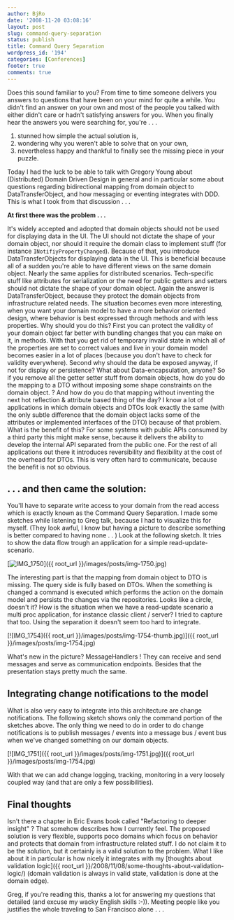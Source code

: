 ```yaml
---
author: BjRo
date: '2008-11-20 03:08:16'
layout: post
slug: command-query-separation
status: publish
title: Command Query Separation
wordpress_id: '194'
categories: [Conferences]
footer: true
comments: true
---
```


Does this sound familiar to you? From time to time someone delivers you answers to questions that have been on your mind for quite a while. You
didn't find an answer on your own and most of the people you talked with either didn't care or hadn't satisfying answers for you. When you
finally hear the answers you were searching for, you're . . .

1.  stunned how simple the actual solution is,
2.  wondering why you weren't able to solve that on your own,
3.  nevertheless happy and thankful to finally see the missing piece in
    your puzzle.

Today I had the luck to be able to talk with Gregory Young about (Distributed) Domain Driven Design in general and in particular some
about questions regarding bidirectional mapping from domain object to DataTransferObject, and how messaging or eventing integrates with DDD.
This is what I took from that discussion . . . 

**At first there was the problem . . .** 

It's widely accepted and adopted that domain objects should not be used for displaying data in the UI. The UI should not
dictate the shape of your domain object, nor should it require the domain class to implement stuff (for instance `INotifiyPropertyChanged`).
Because of that, you introduce DataTransferObjects for displaying data in the UI. This is beneficial because all of a sudden you're able to
have different views on the same domain object. Nearly the same applies for distributed scenarios. Tech-specific stuff like attributes for
serialization or the need for public getters and setters should not dictate the shape of your domain object. Again the answer is
DataTransferObject, because they protect the domain objects from infrastructure related needs. The situation becomes even more
interesting, when you want your domain model to have a more behavior oriented design, where behavior is best expressed through methods and
with less properties. Why should you do this? First you can protect the validity of your domain object far better with bundling changes that you
can make on it, in methods. With that you get rid of temporary invalid state in which all of the properties are set to correct values and live
in your domain model becomes easier in a lot of places (because you don't have to check for validity everywhere). Second why should the data
be exposed anyway, if not for display or persistence? What about Data-encapsulation, anyone? So if you remove all the getter setter stuff
from domain objects, how do you do the mapping to a DTO without imposing some shape constraints on the domain object. ? And how do you do that
mapping without inventing the next hot reflection & attribute based thing of the day? I know a lot of applications in which domain objects
and DTOs look exactly the same (with the only subtle difference that the domain object lacks some of the attributes or implemented interfaces of
the DTO) because of that problem. What is the benefit of this? For some systems with public APIs consumed by a third party this might make
sense, because it delivers the ability to develop the internal API separated from the public one. For the rest of all applications out
there it introduces reversibility and flexibility at the cost of the overhead for DTOs. This is very often hard to communicate, because the
benefit is not so obvious. 

. . . and then came the solution:
----------------------------------
You'll have to separate write access to your domain from the read access which is exactly known as the Command Query Separation. I made
some sketches while listening to Greg talk, because I had to visualize this for myself. (They look awful, I know but having a picture to
describe something is better compared to having none . . ) Look at the following sketch. It tries to show the data flow trough an application
for a simple read-update-scenario. 
	
[![IMG_1750]({{root_url}}/images/posts/img-1750-thumb.jpg)]({{ root_url }}/images/posts/img-1750.jpg)

The interesting part is that the mapping from domain object to DTO is missing. The query side is fully based on DTOs. When the something is
changed a command is executed which performs the action on the domain model and persists the changes via the repositories. Looks like a
circle, doesn't it? How is the situation when we have a read-update scenario a multi proc application, for instance classic client / server?
I tried to capture that too. Using the separation it doesn't seem too hard to integrate.

[![IMG_1754]({{ root_url }}/images/posts/img-1754-thumb.jpg)]({{ root_url }}/images/posts/img-1754.jpg)

What's new in the picture? MessageHandlers ! They can receive and send messages and serve as communication endpoints. Besides that the
presentation stays pretty much the same. 

Integrating change notifications to the model 
----------------------------------------------------
What is also very easy to integrate into this architecture are change notifications. The following sketch shows
only the command portion of the sketches above. The only thing we need
to do in order to do change notifications is to publish messages /
events into a message bus / event bus when we've changed something on
our domain objects.

[![IMG_1751]({{ root_url }}/images/posts/img-1751.jpg)]({{ root_url }}/images/posts/img-1754.jpg)

With that we can add change logging, tracking, monitoring in a very loosely coupled way (and that are only a few possibilities). 

Final thoughts
---------------
Isn't there a chapter in Eric Evans book called "Refactoring to deeper insight" ? That somehow describes how I currently feel. The
proposed solution is very flexible, supports poco domains which focus on behavior and protects that domain from infrastructure related stuff. I
do not claim it to be the solution, but it certainly is a valid solution to the problem. What I like about it in particular is how nicely it
integrates with my [thoughts about validation logic]({{ root_url }}/2008/11/08/some-thoughts-about-validation-logic/) (domain validation is always in valid state, validation is done at the
domain edge). 

Greg, if you're reading this, thanks a lot for answering my questions that detailed (and excuse my wacky English skills :-)).
Meeting people like you justifies the whole traveling to San Francisco alone . . .

